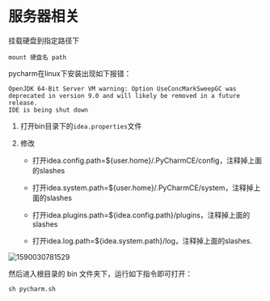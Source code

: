 # 服务器相关

挂载硬盘到指定路径下

```
mount 硬盘名 path 
```

pycharm在linux下安装出现如下报错：

```
OpenJDK 64-Bit Server VM warning: Option UseConcMarkSweepGC was deprecated in version 9.0 and will likely be removed in a future release.
IDE is being shut down
```

1. 打开bin目录下的`idea.properties`文件

2. 修改

   + 打开idea.config.path=${user.home}/.PyCharmCE/config，注释掉上面的slashes

   + 打开idea.system.path=${user.home}/.PyCharmCE/system，注释掉上面的slashes

   + 打开idea.plugins.path=${idea.config.path}/plugins，注释掉上面的slashes

   + 打开idea.log.path=${idea.system.path}/log，注释掉上面的slashes.

     

![1590030781529](D:\GitRepositories\dailyWork\zhao\image\1590030781529.png)



然后进入根目录的 bin 文件夹下，运行如下指令即可打开：

```
sh pycharm.sh
```

